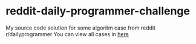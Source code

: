 # reddit-daily-programmer-challenge
My source code solution for some algoritm case from reddit r/dailyprogrammer
You can view all cases in [here](https://www.reddit.com/r/dailyprogrammer/)
